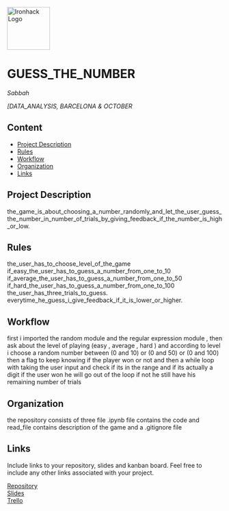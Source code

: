 <img src="https://bit.ly/2VnXWr2" alt="Ironhack Logo" width="100"/>

# GUESS_THE_NUMBER
*Sabbah*

*[DATA_ANALYSIS, BARCELONA & OCTOBER*

## Content
- [Project Description](#project-description)
- [Rules](#rules)
- [Workflow](#workflow)
- [Organization](#organization)
- [Links](#links)

## Project Description
the_game_is_about_choosing_a_number_randomly_and_let_the_user_guess_the_number_in_number_of_trials_by_giving_feedback_if_the_number_is_high_or_low.

## Rules
the_user_has_to_choose_level_of_the_game
if_easy_the_user_has_to_guess_a_number_from_one_to_10
if_average_the_user_has_to_guess_a_number_from_one_to_50
if_hard_the_user_has_to_guess_a_number_from_one_to_100
the_user_has_three_trials_to_guess.
everytime_he_guess_i_give_feedback_if_it_is_lower_or_higher.

## Workflow
first i imported the random module and the regular expression module , then ask about the level of playing (easy , average , hard ) and according to level i choose a random number between (0 and 10) or (0 and 50) or (0 and 100)
then a flag to keep knowing if the player won or not and then a while loop with taking the user input and check if its in the range and if its actually a digit
if the user won he will go out of the loop if not he still have his remaining number of trials

## Organization

the repository consists of three file .ipynb file contains the code and read_file contains description of the game and a .gitignore file

## Links

Include links to your repository, slides and kanban board. Feel free to include any other links associated with your project.

[Repository](https://github.com/)  
[Slides](https://slides.com/)  
[Trello](https://trello.com/b/hJT9vEs5/guess-a-number)  
